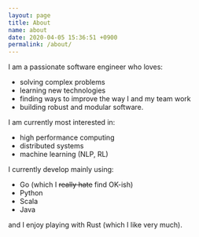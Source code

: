 ```yaml
---
layout: page
title: About
name: about
date: 2020-04-05 15:36:51 +0900
permalink: /about/
---
```


I am a passionate software engineer who loves:

* solving complex problems
* learning new technologies
* finding ways to improve the way I and my team work
* building robust and modular software.

I am currently most interested in:

* high performance computing
* distributed systems
* machine learning (NLP, RL)

I currently develop mainly using:

* Go (which I ~~really hate~~ find OK-ish)
* Python
* Scala
* Java

and I enjoy playing with Rust (which I like very much).
